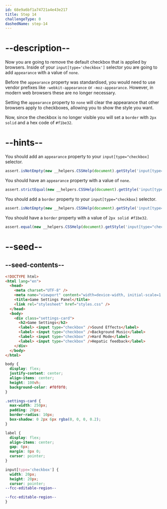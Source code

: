 ```yaml
---
id: 68e9a6bf1a74721a4e43e217
title: Step 14
challengeType: 0
dashedName: step-14
---
```


# --description--

Now you are going to remove the default checkbox that is applied by browsers. Inside of your `input[type='checkbox']` selector you are going to add `appearance` with a value of `none`.

Before the `appearance` property was standardised, you would need to use vendor prefixes like `-webkit-appearance` or `-moz-appearance`. However, in modern web browsers these are no longer necessary.

Setting the `appearance` property to `none` will clear the appearance that other browsers apply to checkboxes, allowing you to show the style you want.

Now, since the checkbox is no longer visible you will set a `border` with `2px` `solid` and a hex code of `#f1be32`.

# --hints--

You should add an `appearance` property to your `input[type="checkbox]` selector.

```js
assert.isNotEmpty(new __helpers.CSSHelp(document).getStyle('input[type="checkbox"]')?.appearance);
```

You should have an `appearance` property with a value of `none`.

```js
assert.strictEqual(new __helpers.CSSHelp(document).getStyle('input[type="checkbox"]')?.appearance, "none");
```

You should add a `border` property to your `input[type="checkbox]` selector.

```js
assert.isNotEmpty(new __helpers.CSSHelp(document).getStyle('input[type="checkbox"]')?.border);
```

You should have a `border` property with a value of `2px solid #f1be32`.

```js
assert.equal(new __helpers.CSSHelp(document).getStyle('input[type="checkbox"]')?.border, "2px solid rgb(241, 190, 50)");
```

# --seed--

## --seed-contents--

```html
<!DOCTYPE html>
<html lang="en">
  <head>
    <meta charset="UTF-8" />
    <meta name="viewport" content="width=device-width, initial-scale=1.0" />
    <title>Game Settings Panel</title>
    <link rel="stylesheet" href="styles.css" />
  </head>
  <body>
    <div class="settings-card">
      <h2>Game Settings</h2>
      <label> <input type="checkbox" />Sound Effects</label>
      <label> <input type="checkbox" />Background Music</label>
      <label> <input type="checkbox" />Hard Mode</label>
      <label> <input type="checkbox" />Hepatic feedback</label>
    </div>
  </body>
</html>
```

```css
body {
  display: flex;
  justify-content: center;
  align-items: center;
  height: 100vh;
  background-color: #f0f0f0;
}

.settings-card {
  max-width: 250px;
  padding: 20px;
  border-radius: 10px;
  box-shadow: 0 2px 6px rgba(0, 0, 0, 0.2);
}

label {
  display: flex;
  align-items: center;
  gap: 6px;
  margin: 8px 0;
  cursor: pointer;
}

input[type='checkbox'] {
  width: 20px;
  height: 20px;
  cursor: pointer;
--fcc-editable-region--

--fcc-editable-region--
}
```
